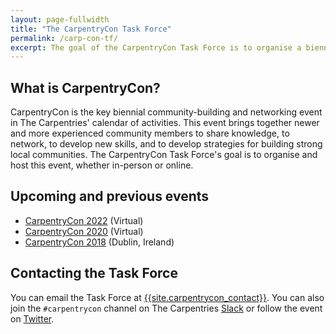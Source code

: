 ```yaml
---
layout: page-fullwidth
title: "The CarpentryCon Task Force"
permalink: /carp-con-tf/
excerpt: The goal of the CarpentryCon Task Force is to organise a biennual conference to bring together members of the global Carpentries community and others who share our core values.
---
```



## What is CarpentryCon?

CarpentryCon is the key biennial community-building and networking event in The Carpentries' calendar of activities. This event brings together newer and more experienced community members to share knowledge, to network, to develop new skills, and to develop strategies for building strong local communities.  The CarpentryCon Task Force's goal is to organise and host this event, whether in-person or online. 

## Upcoming and previous events

* [CarpentryCon 2022](https://2022.carpentrycon.org/) (Virtual)
* [CarpentryCon 2020](https://2020.carpentrycon.org/) (Virtual)
* [CarpentryCon 2018](https://2018.carpentrycon.org/) (Dublin, Ireland)

## Contacting the Task Force

You can email the Task Force at [{{site.carpentrycon_contact}}](mailto:{{site.carpentrycon_contact}}). You can also join the `#carpentrycon` channel on The Carpentries [Slack]({{site.slack_invite}}) or follow the event on [Twitter](https://twitter.com/CarpentryCon). 

